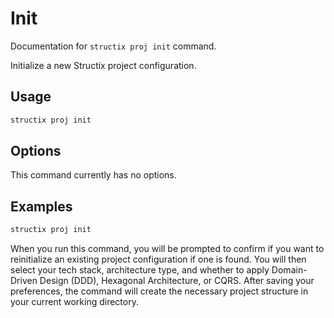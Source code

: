 # Init

Documentation for `structix proj init` command.

Initialize a new Structix project configuration.

## Usage

```bash
structix proj init
```

## Options

This command currently has no options.

## Examples

```bash
structix proj init
``` 

When you run this command, you will be prompted to confirm if you want to reinitialize an existing project configuration if one is found. You will then select your tech stack, architecture type, and whether to apply Domain-Driven Design (DDD), Hexagonal Architecture, or CQRS. After saving your preferences, the command will create the necessary project structure in your current working directory.